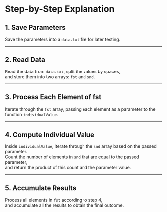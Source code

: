 # Step-by-Step Explanation

## 1. Save Parameters
Save the parameters into a `data.txt` file for later testing.

---

## 2. Read Data
Read the data from `data.txt`, split the values by spaces,  
and store them into two arrays: `fst` and `snd`.

---

## 3. Process Each Element of fst
Iterate through the `fst` array, passing each element as a parameter to the function `individualValue`.

---

## 4. Compute Individual Value
Inside `individualValue`, iterate through the `snd` array based on the passed parameter.  
Count the number of elements in `snd` that are equal to the passed parameter,  
and return the product of this count and the parameter value.

---

## 5. Accumulate Results
Process all elements in `fst` according to step 4,  
and accumulate all the results to obtain the final outcome.
